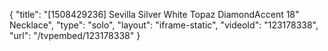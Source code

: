 {
    "title": "[1508429236] Sevilla Silver White Topaz DiamondAccent 18\" Necklace",
    "type": "solo",
    "layout": "iframe-static",
    "videoId": "123178338",
    "url": "\/tvpembed\/123178338"
}